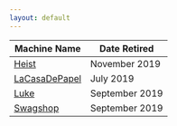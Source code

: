 ```yaml
---
layout: default
---
```


Machine Name | Date Retired
------------ | ------------
[Heist](https://yaboygmoney.github.io/htb/heist.html) | November 2019
[LaCasaDePapel](https://yaboygmoney.github.io/htb/lcdp.html) | July 2019
[Luke](https://yaboygmoney.github.io/htb/luke.html) | September 2019
[Swagshop](https://yaboygmoney.github.io/htb/swagshop.html) | September 2019
